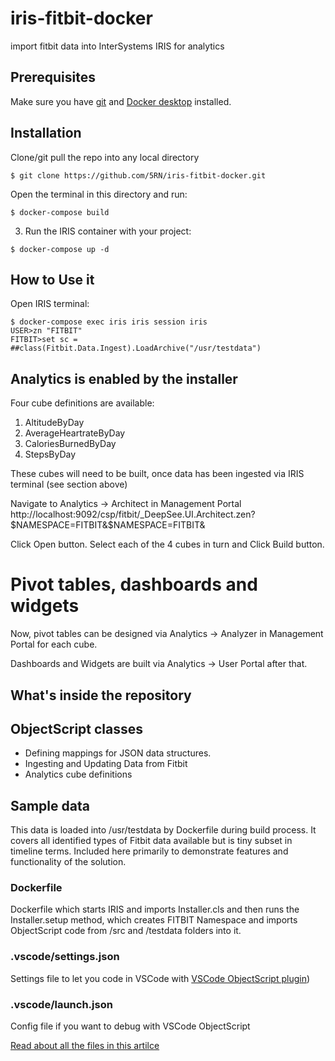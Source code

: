 # iris-fitbit-docker
import fitbit data into InterSystems IRIS for analytics

## Prerequisites
Make sure you have [git](https://git-scm.com/book/en/v2/Getting-Started-Installing-Git) and [Docker desktop](https://www.docker.com/products/docker-desktop) installed.

## Installation 

Clone/git pull the repo into any local directory

```
$ git clone https://github.com/5RN/iris-fitbit-docker.git
```

Open the terminal in this directory and run:

```
$ docker-compose build
```

3. Run the IRIS container with your project:

```
$ docker-compose up -d
```

## How to Use it

Open IRIS terminal:

```
$ docker-compose exec iris iris session iris
USER>zn "FITBIT"
FITBIT>set sc = ##class(Fitbit.Data.Ingest).LoadArchive("/usr/testdata")
```

## Analytics is enabled by the installer

Four cube definitions are available:
1. AltitudeByDay
2. AverageHeartrateByDay
3. CaloriesBurnedByDay
4. StepsByDay

These cubes will need to be built, once data has been ingested via IRIS terminal (see section above)

Navigate to Analytics -> Architect in Management Portal http://localhost:9092/csp/fitbit/_DeepSee.UI.Architect.zen?$NAMESPACE=FITBIT&$NAMESPACE=FITBIT&

Click Open button. Select each of the 4 cubes in turn and Click Build button.

# Pivot tables, dashboards and widgets

Now, pivot tables can be designed via Analytics -> Analyzer in Management Portal for each cube.

Dashboards and Widgets are built via Analytics -> User Portal after that.

## What's inside the repository

## ObjectScript classes

* Defining mappings for JSON data structures.
* Ingesting and Updating Data from Fitbit
* Analytics cube definitions

## Sample data

This data is loaded into /usr/testdata by Dockerfile during build process. It covers all identified types of Fitbit data available but is tiny subset in timeline terms. Included here primarily to demonstrate features and functionality of the solution.

### Dockerfile

Dockerfile which starts IRIS and imports Installer.cls and then runs the Installer.setup method, which creates FITBIT Namespace and imports ObjectScript code from /src and /testdata folders into it.

### .vscode/settings.json

Settings file to let you code in VSCode with [VSCode ObjectScript plugin](https://marketplace.visualstudio.com/items?itemName=daimor.vscode-objectscript))

### .vscode/launch.json
Config file if you want to debug with VSCode ObjectScript

[Read about all the files in this artilce](https://community.intersystems.com/post/dockerfile-and-friends-or-how-run-and-collaborate-objectscript-projects-intersystems-iris)
